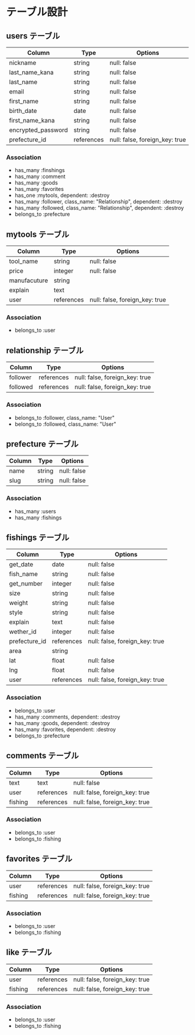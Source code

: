 # テーブル設計

## users テーブル

| Column             | Type       | Options                        |
| ------------------ | ---------- | ------------------------------ |
| nickname           | string     | null: false                    |
| last_name_kana     | string     | null: false                    |
| last_name          | string     | null: false                    |
| email              | string     | null: false                    |
| first_name         | string     | null: false                    |
| birth_date         | date       | null: false                    |
| first_name_kana    | string     | null: false                    |
| encrypted_password | string     | null: false                    |
| prefecture_id      | references | null: false, foreign_key: true |

### Association

- has_many :finshings
- has_many :comment
- has_many :goods
- has_many :favorites
- has_one :mytools,  dependent: :destroy
- has_many :follower, class_name: "Relationship",  dependent: :destroy
- has_many :followed, class_name: "Relationship",  dependent: :destroy
- belongs_to :prefecture


## mytools テーブル

| Column       | Type       | Options                        |
| ------------ | ------     | -----------                    |
| tool_name    | string     | null: false                    |
| price        | integer    | null: false                    |
| manufacuture | string     |                                |
| explain      | text       |                                |
| user         | references | null: false, foreign_key: true |

### Association

- belongs_to :user

## relationship テーブル

| Column             | Type       | Options                        |
| ------------------ | ---------- | ------------------------------ |
| follower           | references | null: false, foreign_key: true |
| followed           | references | null: false, foreign_key: true |


### Association

- belongs_to :follower, class_name: "User"
- belongs_to :followed, class_name: "User"

## prefecture テーブル

| Column             | Type       | Options                        |
| ------------------ | ---------- | ------------------------------ |
| name               | string     | null: false                    |
| slug               | string     | null: false                    |


### Association

- has_many :users
- has_many :fishings


## fishings テーブル

| Column             | Type       | Options                        |
| ------------------ | ------     | ------------------------------ |
| get_date           | date       | null: false                    |
| fish_name          | string     | null: false                    |
| get_number         | integer    | null: false                    |
| size               | string     | null: false                    |
| weight             | string     | null: false                    |
| style              | string     | null: false                    |
| explain            | text       | null: false                    |
| wether_id          | integer    | null: false                    |
| prefecture_id      | references | null: false, foreign_key: true |
| area               | string     |                                |
| lat                | float      | null: false                    |
| lng                | float      | null: false                    |
| user               | references | null: false, foreign_key: true |

### Association

- belongs_to :user
- has_many :comments,  dependent: :destroy
- has_many :goods,     dependent: :destroy
- has_many :favorites, dependent: :destroy
- belongs_to :prefecture


## comments テーブル

| Column             | Type       | Options                        |
| ------------------ | ---------- | ------------------------------ |
| text               | text       | null: false                    |
| user               | references | null: false, foreign_key: true |
| fishing            | references | null: false, foreign_key: true |


### Association

- belongs_to :user
- belongs_to :fishing

## favorites テーブル

| Column             | Type       | Options                        |
| ------------------ | ---------- | ------------------------------ |
| user               | references | null: false, foreign_key: true |
| fishing            | references | null: false, foreign_key: true |


### Association

- belongs_to :user
- belongs_to :fishing

## like テーブル

| Column             | Type       | Options                        |
| ------------------ | ---------- | ------------------------------ |
| user               | references | null: false, foreign_key: true |
| fishing            | references | null: false, foreign_key: true |


### Association

- belongs_to :user
- belongs_to :fishing